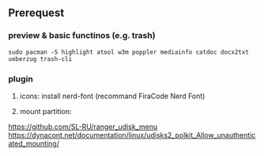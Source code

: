 ## Prerequest

### preview & basic functinos (e.g. trash)

```shell
sudo pacman -S highlight atool w3m poppler mediainfo catdoc docx2txt ueberzug trash-cli
```

### plugin

1. icons: 
install nerd-font (recommand FiraCode Nerd Font)

2. mount partition:

https://github.com/SL-RU/ranger_udisk_menu
https://dynacont.net/documentation/linux/udisks2_polkit_Allow_unauthenticated_mounting/

